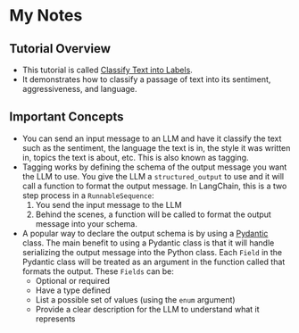 # My Notes

## Tutorial Overview

* This tutorial is called [Classify Text into Labels](https://python.langchain.com/docs/tutorials/classification/).
* It demonstrates how to classify a passage of text into its sentiment, aggressiveness, and language.

## Important Concepts

* You can send an input message to an LLM and have it classify the text such as the sentiment, the language the text is in, the style it was written in, topics the text is about, etc. This is also known as tagging.
* Tagging works by defining the schema of the output message you want the LLM to use. You give the LLM a `structured_output` to use and it will call a function to format the output message. In LangChain, this is a two step process in a `RunnableSequence`:
  1. You send the input message to the LLM
  2. Behind the scenes, a function will be called to format the output message into your schema.
* A popular way to declare the output schema is by using a [Pydantic](https://docs.pydantic.dev/latest/#pydantic-examples) class. The main benefit to using a Pydantic class is that it will handle serializing the output message into the Python class. Each `Field` in the Pydantic class will be treated as an argument in the function called that formats the output. These `Fields` can be:
  * Optional or required
  * Have a type defined
  * List a possible set of values (using the `enum` argument)
  * Provide a clear description for the LLM to understand what it represents
